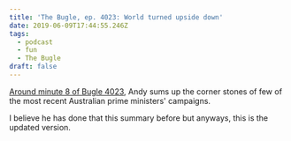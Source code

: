 ```yaml
---
title: 'The Bugle, ep. 4023: World turned upside down'
date: 2019-06-09T17:44:55.246Z
tags:
  - podcast
  - fun
  - The Bugle
draft: false
---
```

[Around minute 8 of Bugle 4023](https://soundcloud.com/the-bugle/bugle-4023-world-turned-upside-down#t=8:28), Andy sums up the corner stones of few of the most recent Australian prime ministers' campaigns.

I believe he has done that this summary before but anyways, this is the updated version.
